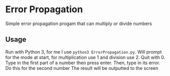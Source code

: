 # Error Propagation
Simple error propagation progam that can multiply or divide numbers

## Usage
Run with Python 3, for me I use `python3 ErrorPropagation.py`. 
Will prompt for the mode at start, for multiplication use 1 and division use 2. Quit with 0. 
Type in the first part of a number then press enter. Then, type in its error. Do this for the second number
The result will be outputted to the screen
